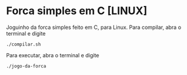 # Forca simples em C [LINUX]
Joguinho da forca simples feito em C, para Linux.
Para compilar, abra o terminal e digite
```
./compilar.sh
```
Para executar, abra o terminal e digite 
```
./jogo-da-forca
```

